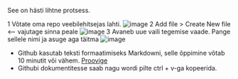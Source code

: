 See on hästi lihtne protsess. 

1 Võtate oma repo veebilehitsejas lahti. 
![image](https://user-images.githubusercontent.com/21141607/187722183-2f8d4de4-c10d-4b51-beb9-8d7e1e6c8b09.png)
2 Add file > Create New file <-- vajutage sinna peale 
![image](https://user-images.githubusercontent.com/21141607/187722431-3cb60fdb-29fb-4261-854b-c3e9b245f0e9.png)
3 Avaneb uue vaili tegemise vaade. Pange sellele nimi ja asuge aga täitma
![image](https://user-images.githubusercontent.com/21141607/187722643-832be023-7777-434c-8f72-f0e311c21a53.png)


+ Github kasutab teksti formaatimiseks Markdowni, selle õppimine võtab 10 minutit või vähem. [Proovige](https://www.markdowntutorial.com/)
+ Githubi dokumentitesse saab nagu wordi pilte ctrl + v-ga kopeerida. 
